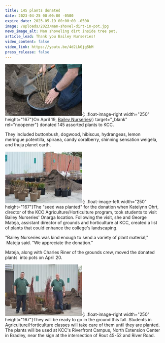 ```yaml
---
title: 145 plants donated
date: 2023-04-25 00:00:00 -0500
expire_date: 2023-05-19 00:00:00 -0500
image: /uploads/2023/man-shovel-dirt-in-pot.jpg
news_image_alt: Man shoveling dirt inside tree pot.
article_lead: Thank you Bailey Nurseries!
video_content: false
video_link: https://youtu.be/4d2LkGjg5bM
press_release: false
---
```

![](/uploads/2023/man-planting-plant.jpg){: .float-image-right width="250" height="167"}On April 19, [Bailey Nurseries](https://www.baileynurseries.com/){: target="_blank" rel="noopener"} donated 145 assorted plants to KCC.

They included buttonbush, dogwood, hibiscus, hydrangeas, lemon meringue potentilla, spiraea, candy coralberry, shinning sensation weigela, and thuja planet earth.

![](/uploads/2023/tree-planting-resoures.jpg){: .float-image-left width="250" height="167"}The "seed was planted" for the donation when Katelynn Ohrt, director of the KCC Agriculture/Horticulture program, took students to visit Bailey Nurseries' Onarga location. Following the visit, she and George Mateja, assistant director of grounds and horticulture at KCC, created a list of plants that could enhance the college's landscaping.

"Bailey Nurseries was kind enough to send a variety of plant material,"<br>&nbsp;Mateja said. "We appreciate the donation."

Mateja, along with Charles Riner of the grounds crew, moved the donated plants&nbsp; into pots on April 20.&nbsp;

![](/uploads/2023/two-men-with-tree-roots.JPG){: .float-image-right width="250" height="167"}They will be ready to go in the ground this fall. Students in Agriculture/Horticulture classes will take care of them until they are planted. The plants will be used at KCC's Riverfront Campus, North Extension Center in Bradley, near the sign at the intersection of Rout 45-52 and River Road.